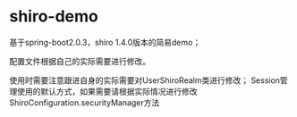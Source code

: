 # shiro-demo
基于spring-boot2.0.3，shiro 1.4.0版本的简易demo；

配置文件根据自己的实际需要进行修改。

使用时需要注意跟进自身的实际需要对UserShiroRealm类进行修改；
Session管理使用的默认方式，如果需要请根据实际情况进行修改ShiroConfiguration.securityManager方法